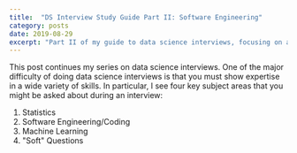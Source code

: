 ```yaml
---
title:  "DS Interview Study Guide Part II: Software Engineering"
category: posts
date: 2019-08-29
excerpt: "Part II of my guide to data science interviews, focusing on algorithms, data structures, and general programming knowledge and best practices."
---
```


This post continues my series on data science interviews. One of the major difficulty of
doing data science interviews is that you must show expertise in a wide variety of
skills. In particular, I see four key subject areas that you might be asked about during
an interview: 

1. Statistics
2. Software Engineering/Coding
3. Machine Learning
4. "Soft" Questions
